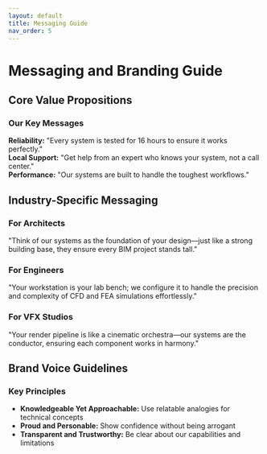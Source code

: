 ```yaml
---
layout: default
title: Messaging Guide
nav_order: 5
---
```


# Messaging and Branding Guide

## Core Value Propositions

<div class="highlight-box">
  <h3>Our Key Messages</h3>
  
  <div class="key-highlight">
    <strong>Reliability:</strong>
    "Every system is tested for 16 hours to ensure it works perfectly."
  </div>
  
  <div class="key-highlight">
    <strong>Local Support:</strong>
    "Get help from an expert who knows your system, not a call center."
  </div>
  
  <div class="key-highlight">
    <strong>Performance:</strong>
    "Our systems are built to handle the toughest workflows."
  </div>
</div>

## Industry-Specific Messaging

### For Architects
"Think of our systems as the foundation of your design—just like a strong building base, they ensure every BIM project stands tall."

### For Engineers
"Your workstation is your lab bench; we configure it to handle the precision and complexity of CFD and FEA simulations effortlessly."

### For VFX Studios
"Your render pipeline is like a cinematic orchestra—our systems are the conductor, ensuring each component works in harmony."

## Brand Voice Guidelines

<div class="industry-card">
  <h3>Key Principles</h3>
  <ul>
    <li><strong>Knowledgeable Yet Approachable:</strong> Use relatable analogies for technical concepts</li>
    <li><strong>Proud and Personable:</strong> Show confidence without being arrogant</li>
    <li><strong>Transparent and Trustworthy:</strong> Be clear about our capabilities and limitations</li>
  </ul>
</div>